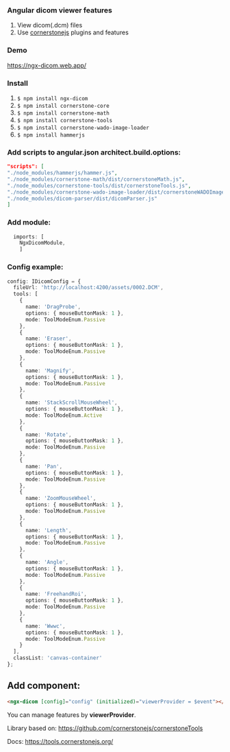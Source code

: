 ### Angular dicom viewer features
1. View dicom(.dcm) files
2. Use [cornerstonejs](https://tools.cornerstonejs.org/ "cornerstonejs") plugins and features

### Demo
https://ngx-dicom.web.app/

### Install

1. `$ npm install ngx-dicom`
2. `$ npm install cornerstone-core`
3. `$ npm install cornerstone-math`
4. `$ npm install cornerstone-tools`
5. `$ npm install cornerstone-wado-image-loader`
6. `$ npm install hammerjs`

### Add scripts to angular.json architect.build.options:
```json
"scripts": [
"./node_modules/hammerjs/hammer.js",
"./node_modules/cornerstone-math/dist/cornerstoneMath.js",
"./node_modules/cornerstone-tools/dist/cornerstoneTools.js",
"./node_modules/cornerstone-wado-image-loader/dist/cornerstoneWADOImageLoader.bundle.min.js",
"./node_modules/dicom-parser/dist/dicomParser.js"
]
```

### Add module:

```typescript
  imports: [
    NgxDicomModule,
	]
```

### Config example:

```typescript
config: IDicomConfig = {
  fileUrl: 'http://localhost:4200/assets/0002.DCM',
  tools: [
    {
      name: 'DragProbe',
      options: { mouseButtonMask: 1 },
      mode: ToolModeEnum.Passive
    },
    {
      name: 'Eraser',
      options: { mouseButtonMask: 1 },
      mode: ToolModeEnum.Passive
    },
    {
      name: 'Magnify',
      options: { mouseButtonMask: 1 },
      mode: ToolModeEnum.Passive
    },
    {
      name: 'StackScrollMouseWheel',
      options: { mouseButtonMask: 1 },
      mode: ToolModeEnum.Active
    },
    {
      name: 'Rotate',
      options: { mouseButtonMask: 1 },
      mode: ToolModeEnum.Passive
    },
    {
      name: 'Pan',
      options: { mouseButtonMask: 1 },
      mode: ToolModeEnum.Passive
    },
    {
      name: 'ZoomMouseWheel',
      options: { mouseButtonMask: 1 },
      mode: ToolModeEnum.Passive
    },
    {
      name: 'Length',
      options: { mouseButtonMask: 1 },
      mode: ToolModeEnum.Passive
    },
    {
      name: 'Angle',
      options: { mouseButtonMask: 1 },
      mode: ToolModeEnum.Passive
    },
    {
      name: 'FreehandRoi',
      options: { mouseButtonMask: 1 },
      mode: ToolModeEnum.Passive
    },
    {
      name: 'Wwwc',
      options: { mouseButtonMask: 1 },
      mode: ToolModeEnum.Passive
    }
  ],
  classList: 'canvas-container'
};
```
## Add component:

```html
<ngx-dicom [config]="config" (initialized)="viewerProvider = $event"></ngx-dicom>
```

You can manage features by **viewerProvider**.

Library based on: https://github.com/cornerstonejs/cornerstoneTools

Docs: https://tools.cornerstonejs.org/
